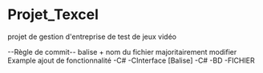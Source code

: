 # Projet_Texcel
projet de gestion d'entreprise de test de jeux vidéo

--Règle de commit--
balise + nom du fichier majoritairement modifier
Example ajout de fonctionnalité -C# -CInterface
[Balise]
-C#
-BD
-FICHIER
